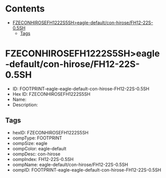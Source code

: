 



Contents
========

* [FZECONHIROSEFH1222S5SH>eagle-default/con-hirose/FH12-22S-0.5SH](#fzeconhirosefh1222s5sheagle-defaultcon-hirosefh12-22s-05sh)
	* [Tags](#tags)

# FZECONHIROSEFH1222S5SH>eagle-default/con-hirose/FH12-22S-0.5SH

- ID: FOOTPRINT-eagle-eagle-default-con-hirose-FH12-22S-0.5SH
- Hex ID: FZECONHIROSEFH1222S5SH
- Name: 
- Description: 

## Tags

- hexID: FZECONHIROSEFH1222S5SH
- oompType: FOOTPRINT
- oompSize: eagle
- oompColor: eagle-default
- oompDesc: con-hirose
- oompIndex: FH12-22S-0.5SH
- oompName: eagle-default/con-hirose/FH12-22S-0.5SH
- oompID: FOOTPRINT-eagle-eagle-default-con-hirose-FH12-22S-0.5SH
